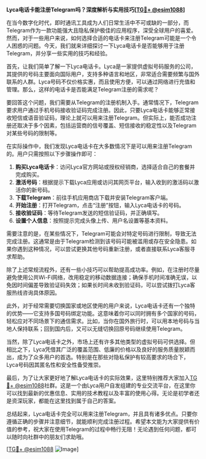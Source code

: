 **Lyca电话卡能注册Telegram吗？深度解析与实用技巧[[TG💪+ @esim1088](https://t.me/s/esim1088)]**

在当今数字化时代，即时通讯工具成为人们日常生活中不可或缺的一部分，而Telegram作为一款功能强大且隐私保护极佳的应用程序，深受全球用户的喜爱。然而，对于一些用户来说，如何选择合适的电话卡来注册Telegram可能是一个令人困惑的问题。今天，我们就来详细探讨一下Lyca电话卡是否能够用于注册Telegram，并分享一些实用的技巧和经验。

首先，让我们简单了解一下Lyca电话卡。Lyca是一家提供虚拟号码服务的公司，其提供的号码主要面向国际用户，支持多种语言和地区，非常适合需要频繁与国外联系的人群。Lyca号码不仅价格实惠，而且使用方便，可以通过网络进行充值和管理。那么，这样的电话卡是否能满足Telegram注册的需求呢？

要回答这个问题，我们需要从Telegram的注册机制入手。通常情况下，Telegram要求用户通过手机号码接收验证码完成注册。因此，只要Lyca电话卡能够正常接收短信或语音验证码，理论上就可以用来注册Telegram。但实际上，能否成功注册还取决于多个因素，包括运营商的信号覆盖、短信接收的稳定性以及Telegram对某些号码的限制等。

在实际操作中，我们发现Lyca电话卡在大多数情况下是可以用来注册Telegram的。用户只需按照以下步骤操作即可：

1. **购买Lyca电话卡**：访问Lyca官方网站或授权经销商，选择适合自己的套餐并完成购买。
2. **激活号码**：根据提示下载Lyca应用或访问其网页平台，输入收到的激活码以激活你的新号码。
3. **下载Telegram**：前往手机应用商店下载并安装Telegram客户端。
4. **开始注册**：打开Telegram，点击“注册”按钮，输入Lyca电话卡的号码。
5. **接收验证码**：等待Telegram发送的短信验证码，并正确填写。
6. **设置个人信息**：按照提示完成头像上传、用户名设置等基本资料。

需要注意的是，在某些情况下，Telegram可能会对特定号码进行限制，导致无法完成注册。这通常是由于Telegram检测到该号码可能被滥用或存在安全隐患。如果你遇到这种情况，可以尝试更换其他号码重新注册，或者直接联系Lyca客服寻求帮助。

除了上述常规流程外，还有一些小技巧可以帮助提高成功率。例如，在注册时尽量避免使用公共Wi-Fi网络，改用稳定的移动数据连接；确保手机时间准确无误，以免因时间偏差导致验证码失效；如果长时间未收到验证码，可以尝试拨打Lyca客服热线咨询具体原因。

此外，对于经常需要切换国家或地区使用的用户来说，Lyca电话卡还有一个独特的优势——它支持多国号码绑定功能。这意味着你可以同时拥有多个国家的号码，轻松应对不同场景下的通信需求。比如，当你在国外旅行时，可以用本地号码与当地人保持联系；回到国内后，又可以无缝切换回原号码继续使用Telegram。

当然，除了Lyca电话卡之外，市场上还有许多其他类型的虚拟号码可供选择。但相比之下，Lyca凭借其广泛的覆盖范围、低廉的价格以及良好的服务质量脱颖而出，成为了众多用户的首选。特别是在那些对隐私保护有较高要求的场合下，Lyca号码因其匿名性和安全性备受推崇。

最后，为了让大家更好地了解Lyca电话卡的实际效果，这里特别推荐大家加入[TG💪+ @esim1088](https://t.me/s/esim1088)社群。这是一个由Lyca用户自发组建的专业交流平台，在这里你可以找到最新的优惠信息、实用的技术教程以及丰富的使用心得。无论是初学者还是资深玩家，都能在这里找到属于自己的答案。

总结起来，Lyca电话卡完全可以用来注册Telegram，并且具有诸多优点。只要你遵循正确的步骤并注意细节，就能顺利完成注册过程。希望本文能为大家提供有价值的参考，祝大家在使用Telegram的过程中畅行无阻！无论遇到任何问题，都可以随时向社群中的朋友们求助哦。

[[TG💪+ @esim1088](https://t.me/s/esim1088) ![Image](https://i.postimg.cc/4NQfJmqS/Snipaste-2025-05-13-00-14-12.png)]